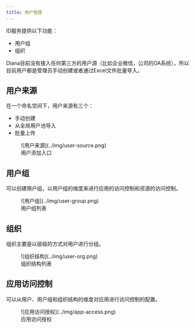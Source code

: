 ```yaml
---
title: 用户管理
---
```


ID服务提供以下功能：

* 用户组
* 组织

Diana目前没有接入任何第三方的用户源（比如企业微信，公司的OA系统），所以目前用户都是管理员手动创建或者通过Excel文件批量导入。

## 用户来源
在一个命名空间下，用户来源有三个：

* 手动创建
* 从全局用户池导入
* 批量上传

<figure markdown>
  ![用户来源](../img/user-source.png)
  <figcaption>用户添加入口</figcaption>
</figure>

## 用户组
可以创建用户组，以用户组的维度来进行应用的访问控制和资源的访问控制。

<figure markdown>
  ![用户组](../img/user-group.png)
  <figcaption>用户组列表</figcaption>
</figure>

## 组织

组织主要是以层级的方式对用户进行分组。

<figure markdown>
  ![组织结构](../img/user-org.png)
  <figcaption>组织结构列表</figcaption>
</figure>

## 应用访问控制

可以从用户、用户组和组织结构的维度对应用进行访问控制的配置。

<figure markdown>
  ![应用访问授权](../img/app-access.png)
  <figcaption>应用访问授权</figcaption>
</figure>